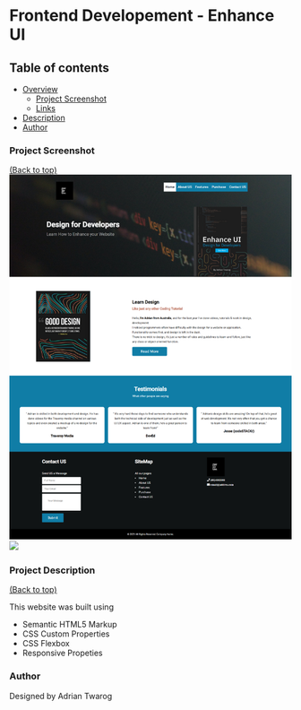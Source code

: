 <!-- Add banner here -->

# Frontend Developement - Enhance UI

## Table of contents

- [Overview](#overview)
  - [Project Screenshot](#screenshot)
  - [Links](#links)
- [Description](#description)
- [Author](#author)

### Project Screenshot

[(Back to top)](#table-of-contents)
<img src="Maquette/Home page.png">
<img src="Maquette/360.png">

<!-- # Links

[(Back to top)](#table-of-contents) -->

### Project Description

[(Back to top)](#table-of-contents)

This website was built using

- Semantic HTML5 Markup
- CSS Custom Properties
- CSS Flexbox
- Responsive Propeties

### Author

Designed by Adrian Twarog
